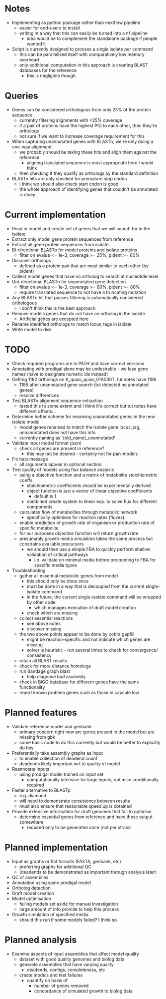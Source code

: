 # Notes
* Implementing as python package rather than nextflow pipeline
    - easier for end-users to install
    - writing in a way that this can easily be turned into a nf pipeline
        - idea would be to complement the standalone package if people wanted it
* Script is currently designed to process a single isolate per command
    - this can be parallelised itself with comparatively low memory overhead
    - only additional computation in this approach is creating BLAST databases for the reference
        - this is negligible though


# Queries
* Genes can be considered orthologous from only 25% of the protein sequence
    - currently filtering alignments with <25% coverage
    - if a pair of proteins have the highest PID to each other, then they're orthologs
    - not sure if we want to increase coverage requirement for this
* When capturing unannotated genes with BLASTn, we're only doing a one-way alignment
    - we probably should be taking these hits and align them against the reference
        - aligning translated sequence is most appropriate here I would think
    - then checking if they qualify as orthologs by the standard definition
* BLASTn hits are only checked for premature stop codon
    - I think we should also check start codon is good
    - the whole approach of identifying genes that couldn't be annotated is dicey


# Current implementation
* Read in model and create set of genes that we will search for in the isolate
* Extract only model gene protein sequences from reference
* Extract all gene protein sequences from isolate
* Bi-directional BLASTp for model proteins and isolate proteins
    - filter on evalue <= 1e-3, coverage >= 25%, pident >= 80%
* Discover orthologs
    - defined as a protein pair that are most similar to each other (by pident)
* Collect model genes that have no ortholog to search at nucleotide level
* Uni-directional BLASTn for unannotated gene detection
    - filter on evalue <= 1e-3, coverage >= 80%, pident >= 80%
    - require translated sequence to not have a truncating mutation
* Any BLASTn hit that passes filtering is automatically considered orthologous
    - I don't think this is the best approach
* Remove models genes that do not have an ortholog in the isolate
    - Artificial genes are excepted here
* Rename identified orthologs to match locus\_tags in isolate
* Write model to disk


# TODO
* Check required programs are in PATH and have correct versions
* Annotating with prodigal alone may be undesirable - we lose gene names (have to designate numeric ids instead)
* Getting 1182 orthologs on K\_quasi\_quasi\_01A030T, tut notes have 1186
    - 1185 after unannotated gene search (tut detected no annotated genes)
    - resolve differences
* Test BLASTn alignment sequence extraction
    - tested this to some extent and I think it's correct but tut notes have different offsets...
* Determine better scheme for renaming unannotated genes in the new isolate model
    - model genes renamed to match the isolate gene locus\_tag, unnannotated does not have this info
    - currently naming as '{old\_name}\_unannotated'
* Validate input model format (json)
    - check all genes are present in reference?
        - this may not be desired - certainly not for pan-models
* Fix help message
    - all arguments appear in optional section
* Test quality of models using flux balance analysis
    - using a objective function and a matrix of metabolite stoichiometric coeffs.
        - stoichiometric coefficients should be experimentally derived
        - object function is just a vector of linear objective coefficients
            - default is 1
        - combined create system to linear eqs. to solve flux for different components
    - calculates flow of metabolites through metabolic network
        - specifically optimises for reaction rates (fluxes)
    - enable prediction of growth rate of organism or production rate of specific metabolite
    - for our purposes objective function will return growth rate
    - presumably growth media simulation takes the same process but constrains available precursors
        - we should then use a simple FBA to quickly perform shallow validation of critical pathways
            - i.e. validate on minimal media before proceeding to FBA for specific media types
* Troubleshooting
    - gather all essential metabolic genes from model
        - this should only be done once
        - must be done in a way that is decoupled from the current single-isolate command
        - in the future, the current single-isolate command will be wrapped by other code
            - which manages execution of draft model creation
        - check which are missing
    - collect essential reactions
        - see above notes
        - discover missing
    - the two above points appear to be done by cobra gapfill
        - might be reaction-specific and not indicate which genes are missing
        - solver is heuristic - run several times to check for convergence/ consistency
    - retain all BLAST results
    - check for more distance homologs
    - run Bandage graph blast
        - help diagnose bad assembly
    - check in BiGG database for different genes have the same functionality
    - report known problem genes such as those in capsule loci


# Planned features
* Validate reference model and genbank
    - primary concern right now are genes present in the model but are missing from gbk
    - some basic code to do this currently but would be better to explicitly do this
* Preferentially take assembly graphs as input
    - to enable collection of deadend count
    - deadends likely important wrt to quality of model
* Reannotate inputs
    - using prodigal model trained on input set
        - computationally intensive for large inputs, optimise conditionally required
* Faster alternative to BLASTp
    - e.g. diamond
    - will need to demonstrate consistency between results
    - must also ensure that reasonable speed up is obtained
* Provide extensive information for draft genomes that fail to optimise
    - determine essential genes from reference and have these output somewhere
        - required only to be generated once (not per strain)


# Planned implementation
* Input as graphs or flat formats (FASTA, genbank, etc)
    - preferring graphs for additional QC
    - (deadends to be demonstrated as important through analysis later)
* QC of assemblies
* Annotation using same prodigal model
* Ortholog detection
* Draft model creation
* Model optimisation
    - failing models set aside for manual investigation
    - large amount of info provide to help this process
* Growth simulation of specified media
    - should this run if some models failed? I think so


# Planned analysis
* Examine aspects of input assemblies that affect model quality
    - dataset with good quality genomes and biolog data
    - generate assemblies that have varying quality
        - deadends, contigs, completeness, etc
    - create models and test failures
        - quantify on basis of
            - number of genes removed
            - concordance of simulated growth to biolog data
